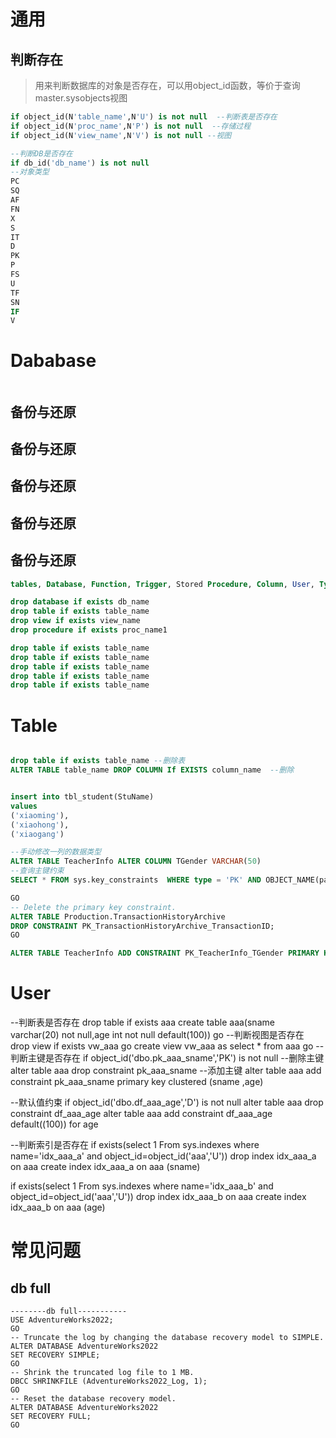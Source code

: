 
# 通用
## 判断存在
>用来判断数据库的对象是否存在，可以用object_id函数，等价于查询master.sysobjects视图
```sql
if object_id(N'table_name',N'U') is not null  --判断表是否存在
if object_id(N'proc_name',N'P') is not null  --存储过程
if object_id(N'view_name',N'V') is not null --视图

--判断DB是否存在
if db_id('db_name') is not null 
--对象类型
PC
SQ
AF
FN
X 
S 
IT
D 
PK
P 
FS
U 
TF
SN
IF
V 
```
# Dababase
```sql
```
## 备份与还原
## 备份与还原
## 备份与还原
## 备份与还原
## 备份与还原
```sql
tables, Database, Function, Trigger, Stored Procedure, Column, User, Type, View, Schema

drop database if exists db_name 
drop table if exists table_name 
drop view if exists view_name 
drop procedure if exists proc_name1

drop table if exists table_name
drop table if exists table_name
drop table if exists table_name
drop table if exists table_name
drop table if exists table_name

```


# Table
```sql

drop table if exists table_name --删除表
ALTER TABLE table_name DROP COLUMN If EXISTS column_name  --删除


insert into tbl_student(StuName) 
values
('xiaoming'),
('xiaohong'),
('xiaogang')

--手动修改一列的数据类型
ALTER TABLE TeacherInfo ALTER COLUMN TGender VARCHAR(50)
--查询主键约束
SELECT * FROM sys.key_constraints  WHERE type = 'PK' AND OBJECT_NAME(parent_object_id) = N'table_name'

GO  
-- Delete the primary key constraint.  
ALTER TABLE Production.TransactionHistoryArchive  
DROP CONSTRAINT PK_TransactionHistoryArchive_TransactionID;   
GO

ALTER TABLE TeacherInfo ADD CONSTRAINT PK_TeacherInfo_TGender PRIMARY KEY(TGender)

```
# User

--判断表是否存在
drop table if exists aaa
create table aaa(sname varchar(20) not null,age int not null default(100))
go
--判断视图是否存在
drop view if exists vw_aaa
go
create view vw_aaa as
select * from aaa
go
--判断主键是否存在
if object_id('dbo.pk_aaa_sname','PK') is not null
--删除主键
alter table aaa drop constraint pk_aaa_sname
--添加主键
alter table aaa add constraint pk_aaa_sname primary key clustered (sname ,age)

--默认值约束
if object_id('dbo.df_aaa_age','D') is not null
alter table aaa drop constraint df_aaa_age 
alter table aaa add constraint df_aaa_age default((100)) for age

--判断索引是否存在
if exists(select 1 From sys.indexes where name='idx_aaa_a' and object_id=object_id('aaa','U'))
drop index idx_aaa_a on aaa
create index idx_aaa_a on aaa (sname)

if exists(select 1 From sys.indexes where name='idx_aaa_b' and object_id=object_id('aaa','U'))
drop index idx_aaa_b on aaa
create index idx_aaa_b on aaa (age)

# 常见问题

## db full

```
--------db full-----------
USE AdventureWorks2022;
GO
-- Truncate the log by changing the database recovery model to SIMPLE.
ALTER DATABASE AdventureWorks2022
SET RECOVERY SIMPLE;
GO
-- Shrink the truncated log file to 1 MB.
DBCC SHRINKFILE (AdventureWorks2022_Log, 1);
GO
-- Reset the database recovery model.
ALTER DATABASE AdventureWorks2022
SET RECOVERY FULL;
GO
```

